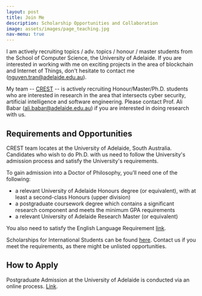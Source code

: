 ```yaml
---
layout: post
title: Join Me
description: Scholarship Opportunities and Collaboration
image: assets/images/page_teaching.jpg
nav-menu: true
---
```


I am actively recruiting topics / adv. topics / honour / master students from the School of Computer Science, the University of Adelaide. If you are interested in working with me on exciting projects in the area of blockchain and Internet of Things, don't hesitate to contact me (nguyen.tran@adelaide.edu.au). 

My team -- [CREST](https://crest-centre.net) -- is actively recruiting Honour/Master/Ph.D. students who are interested in research in the area that intersects cyber security, artificial intelligence and software engineering. Please contact Prof. Ali Babar (ali.babar@adelaide.edu.au) if you are interested in doing research with us.

## Requirements and Opportunities

CREST team locates at the University of Adelaide, South Australia. Candidates who wish to do Ph.D. with us need to follow the University's admission process and satisfy the University's requirements.

To gain admission into a Doctor of Philosophy, you’ll need one of the following:
- a relevant University of Adelaide Honours degree (or equivalent), with at least a second-class Honours (upper division)
- a postgraduate coursework degree which contains a significant research component and meets the minimum GPA requirements
- a relevant University of Adelaide Research Master (or equivalent)

You also need to satisfy the English Language Requirement [link](https://www.adelaide.edu.au/graduatecentre/future-students/how-to-apply/english-language-requirements).

Scholarships for International Students can be found [here](https://www.adelaide.edu.au/graduatecentre/scholarships#international-applicants). Contact us if you meet the requirements, as there might be unlisted opportunities.

## How to Apply

Postgraduate Admission at the University of Adelaide is conducted via an online process. [Link](https://www.adelaide.edu.au/graduatecentre/future-students/how-to-apply#step-4-apply-online).